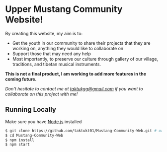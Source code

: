 # Upper Mustang Community Website!
  By creating this website, my aim is to:
- Get the youth in our community to share their projects that they are working on, anything they would like to collaborate on
- Support those that may need any help
- Most importantly, to preserve our culture through gallery of our village, traditions, and tibetan musical instruments.


**This is not a final product, I am working to add more features in the coming future.**

*Don't hesitate to contact me at taktukgg@gmail.com if you want to collaborate on this project with me!*



## Running Locally

Make sure you have [Node.js](http://nodejs.org/) installed
```sh
$ git clone https://github.com/taktukt01/Mustang-Community-Web.git # or clone your own fork
$ cd Mustang-Community-Web
$ npm install
$ npm start
```

